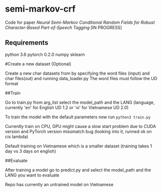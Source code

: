 # semi-markov-crf

Code for paper *Neural Semi-Markov Conditional Random Fields for Robust Character-Based Part-of-Speech Tagging* \[IN PROGRESS\]

## Requirements
python 3.6
pytorch 0.2.0
numpy
sklearn

#Create a new dataset (Optional)

Create a new char datasets from by specifying the word files (input) and char files(out) and running data_loader.py
The word files must follow the UD format

##Train

Go to train.py from arg\_list select the model\_path and the LANG (language, currently 'en' for English  UD 1.2 or 'vi' for Vietnamese UD 2.0)

To train the model with the default parameters now run `python3 train.py`

Currently train on CPU, GPU might cause a slow start problem due to CUDA version and PyTorch version missmatch bug (looking into it, runned ok on cis lambda)

Default training on Vietnamese which is a smaller dataset (training takes 1 day vs 3 days on english)

##Evaluate

After training a model go to predict.py and select the model\_path and the LANG you want to evaluate

Repo has currently an untrained model on Vietnamese





